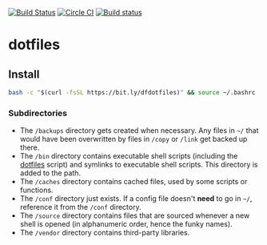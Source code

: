 [![Build Status](https://travis-ci.org/dueyfinster/dotfiles.svg?branch=master)](https://travis-ci.org/dueyfinster/dotfiles)
[![Circle
CI](https://circleci.com/gh/dueyfinster/dotfiles/tree/master.svg?style=svg)](https://circleci.com/gh/dueyfinster/dotfiles/tree/master)
[![Build
status](https://ci.appveyor.com/api/projects/status/v0lhd0mf2997i73a?svg=true)](https://ci.appveyor.com/project/dueyfinster/dotfiles-0iv0q)
# dotfiles
## Install

```sh
bash -c "$(curl -fsSL https://bit.ly/dfdotfiles)" && source ~/.bashrc
```

### Subdirectories

* The `/backups` directory gets created when necessary. Any files in `~/` that would have been overwritten by files in `/copy` or `/link` get backed up there.
* The `/bin` directory contains executable shell scripts (including the [dotfiles][dotfiles] script) and symlinks to executable shell scripts. This directory is added to the path.
* The `/caches` directory contains cached files, used by some scripts or functions.
* The `/conf` directory just exists. If a config file doesn't **need** to go in `~/`, reference it from the `/conf` directory.
* The `/source` directory contains files that are sourced whenever a new shell is opened (in alphanumeric order, hence the funky names).
* The `/vendor` directory contains third-party libraries.

[dotfiles]: bin/dotfiles

